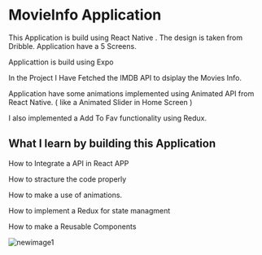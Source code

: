 # MovieInfo Application 

 This Application is build using React Native . The design is taken from Dribble. Application have a 5 Screens.
 
 
 Applicattion is build using Expo

 In the Project I Have Fetched the IMDB API  to dsiplay the Movies Info.

 Application have some animations implemented using Animated API from React Native. ( like a Animated Slider in Home Screen )

 I also implemented a Add To Fav functionality using Redux.


 


## What I learn by building this Application

How to Integrate a API in React APP

How to stracture the code properly

How to make a use of animations.

How to implement a Redux for state managment

How to make a Reusable Components 

![newimage1](https://user-images.githubusercontent.com/56273302/107972742-4d938800-6fda-11eb-9eee-65f91694e792.jpg)
